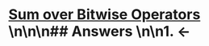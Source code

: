 # [Sum over Bitwise Operators](https://projecteuler.net/problem=760) \n\n\n## Answers \n\n1. &larr;
